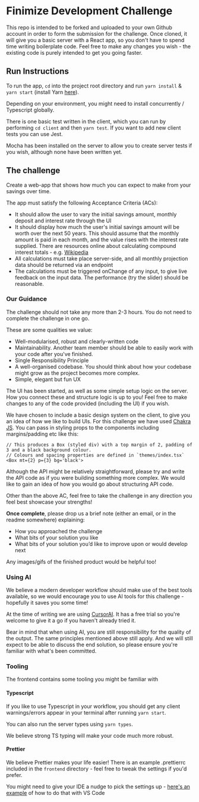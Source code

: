 # Finimize Development Challenge

This repo is intended to be forked and uploaded to your own Github account in
order to form the submission for the challenge. Once cloned, it will give you a basic server with a React app, so you don't have to spend time writing boilerplate code. Feel free to make any changes you wish - the existing code is purely intended to get you going faster.

## Run Instructions

To run the app, `cd` into the project root directory and run `yarn install` & `yarn start`
(install Yarn [here](https://yarnpkg.com/en/docs/install)).

Depending on your environment, you might need to install concurrently / Typescript globally.

There is one basic test written in the client, which you can run by performing
`cd client` and then `yarn test`. If you want to add new client tests you can use Jest.

Mocha has been installed on the server to allow you to create server tests if you wish,
although none have been written yet.

## The challenge

Create a web-app that shows how much you can expect to make from your savings over time.

The app must satisfy the following Acceptance Criteria (ACs):

- It should allow the user to vary the initial savings amount, monthly deposit and interest rate through the UI
- It should display how much the user's initial savings amount will be worth over the next 50 years. This should assume that the monthly amount is paid in each month, and the value rises with the interest rate supplied. There are resources online about calculating compound interest totals - e.g. [Wikipedia](https://en.wikipedia.org/wiki/Compound_interest#Investing:_monthly_deposits)
- All calculations must take place server-side, and all monthly projection data should be returned via an endpoint
- The calculations must be triggered onChange of any input, to give live feedback on the input data. The performance (try the slider) should be reasonable.

### Our Guidance

The challenge should not take any more than 2-3 hours. You do not need to complete the challenge in one go.

These are some qualities we value:

- Well-modularised, robust and clearly-written code
- Maintainability. Another team member should be able to easily work with your code after you've finished.
- Single Responsibility Principle
- A well-organised codebase. You should think about how your codebase might grow as the project becomes more complex.
- Simple, elegant but fun UX

The UI has been started, as well as some simple setup logic on the server. How you connect these and structure logic is up to you! Feel free to make changes to any of the code provided (including the UI) if you wish.

We have chosen to include a basic design system on the client, to give you an idea of how we like to build UIs. For this challenge we have used [Chakra JS](https://chakra-ui.com/docs/getting-started). You can pass in styling props to the components including margins/padding etc like this:

```
// This produces a Box (styled div) with a top margin of 2, padding of 3 and a black background colour.
// Colours and spacing properties are defined in `themes/index.tsx`
<Box mt={2} p={3} bg='black'>
```

Although the API might be relatively straightforward, please try and write the API code as if you were building something more complex. We would like to gain an idea of how you would go about structuring API code.

Other than the above AC, feel free to take the challenge in any direction you feel best showcase your strengths!

**Once complete**, please drop us a brief note (either an email, or in the readme somewhere) explaining:

- How you approached the challenge
- What bits of your solution you like
- What bits of your solution you’d like to improve upon or would develop next

Any images/gifs of the finished product would be helpful too!

### Using AI

We believe a modern developer workflow should make use of the best tools available, so we would encourage you to use AI tools for this challenge - hopefully it saves you some time!

At the time of writing we are using [CursorAI](https://www.cursor.com/). It has a free trial so you're welcome to give it a go if you haven't already tried it.

Bear in mind that when using AI, you are still responsibility for the quality of the output. The same principles mentioned above still apply. And we will still expect to be able to discuss the end solution, so please ensure you're familiar with what's been committed.

### Tooling

The frontend contains some tooling you might be familiar with

#### Typescript

If you like to use Typescript in your workflow, you should get any client warnings/errors appear in your terminal after running `yarn start`.

You can also run the server types using `yarn types`.

We believe strong TS typing will make your code much more robust.

#### Prettier

We believe Prettier makes your life easier! There is an example .prettierrc included in the `frontend` directory - feel free to tweak the settings if you'd prefer.

You might need to give your IDE a nudge to pick the settings up - [here's an example](https://stackoverflow.com/a/58669550/4388938) of how to do that with VS Code
